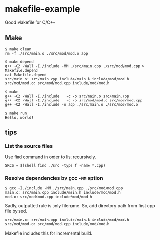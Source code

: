 # makefile-example
Good Makefile for C/C++

## Make

~~~
$ make clean
rm -f ./src/main.o ./src/mod/mod.o app

$ make depend
g++ -O2 -Wall -I./include -MM ./src/main.cpp ./src/mod/mod.cpp > Makefile.depend
cat Makefile.depend
src/main.o: src/main.cpp include/main.h include/mod/mod.h
src/mod/mod.o: src/mod/mod.cpp include/mod/mod.h

$ make
g++ -O2 -Wall -I./include   -c -o src/main.o src/main.cpp
g++ -O2 -Wall -I./include   -c -o src/mod/mod.o src/mod/mod.cpp
g++ -O2 -Wall -I./include -o app ./src/main.o ./src/mod/mod.o

$ make run
Hello, world!
~~~


## tips

### List the source files
Use find command in order to list recursively.

~~~
SRCS = $(shell find ./src -type f -name *.cpp)
~~~

### Resolve dependencies by gcc `-MM` option

~~~
$ gcc -I./include -MM ./src/main.cpp ./src/mod/mod.cpp
main.o: src/main.cpp include/main.h include/mod/mod.h
mod.o: src/mod/mod.cpp include/mod/mod.h
~~~

Sadly, outputted rule is only filename.
So, add directory path from first cpp file by sed.

~~~
src/main.o: src/main.cpp include/main.h include/mod/mod.h
src/mod/mod.o: src/mod/mod.cpp include/mod/mod.h
~~~

Makefile includes this for incremental build.

